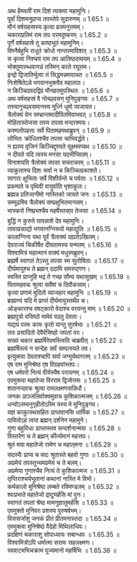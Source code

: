 

  
अथ हैमवतीं राम दिशं त्यक्त्वा महामुनिः।  
पूर्वां दिशमनुप्राप्य तपस्तेपे सुदारुणम् ॥ 1.65.1 ॥   
मौनं वर्षसहस्रस्य कृत्वा व्रतमनुत्तमम्।  
चकाराप्रतिमं राम तपः परमदुष्करम् ॥ 1.65.2 ॥   
पूर्णे वर्षसहस्रे तु काष्ठभूतं महामुनिम्।  
विघ्नैर्बहुभि राधूतं क्रोधो नान्तरमाविशत् ॥ 1.65.3 ॥   
स कृत्वा निश्चयं राम तप आतिष्ठदव्ययम् ॥ 1.65.4 ॥   
भोक्तुमारब्धवानन्नं तस्मिन् काले रघूत्तम।  
इन्द्रो द्विजातिर्भूत्वा तं सिद्धमन्नमयाचत ॥ 1.65.5 ॥   
निःशेषितेऽन्ने भगवानभुक्त्वैव महातपाः।  
न किञ्चिदवदद्विप्रं मौनव्रतमुपस्थितः ॥ 1.65.6 ॥   
अथ वर्षसहस्रं वै नोच्छ्वसन् मुनिपुङ्गवः ॥ 1.65.7 ॥   
तस्यानुच्छ्वसमानस्य मूर्ध्नि धूमो व्यजायत।  
त्रैलोक्यं येन सम्भ्रान्तमादीपितमिवाभवत् ॥ 1.65.8 ॥   
मोहितास्तेजसा तस्य तपसा मन्दरश्मयः।  
कश्मलोपहताः सर्वे पितामहमथाब्रुवन् ॥ 1.65.9 ॥   
लोभितः क्रोधितश्चैव तपसा चाभिवर्द्धते।  
न ह्यस्य वृजिनं किञ्चिद्दृश्यते सूक्ष्ममप्यथ ॥ 1.65.10 ॥   
न दीयते यदि त्वस्य मनसा यदभीप्सितम्।  
विनाशयति त्रैलोक्यं तपसा सचराचरम् ॥ 1.65.11 ॥   
व्याकुलाश्च दिशः सर्वा न च किञ्चित्प्रकाशते।  
सागराः क्षुभिताः सर्वे विशीर्यन्ते च पर्वताः ॥ 1.65.12 ॥   
प्रकम्पते च पृथिवी वायुर्वाति भृशाकुलः।  
ब्रह्मन्न प्रतिजानीमो नास्तिको जायते जनः ॥ 1.65.13 ॥   
सम्मूढमिव त्रैलोक्यं सम्प्रक्षुभितमानसम्।  
भास्करो निष्प्रभश्चैव महर्षेस्तस्य तेजसा ॥ 1.65.14 ॥   
बुद्धिं न कुरुते यावन्नाशे देव महामुनिः।  
तावत्प्रसाद्यो भगवानग्निरूपो महाद्युतिः ॥ 1.65.15 ॥   
कालाग्निना यथा पूर्वं त्रैलाक्यं दह्यतेऽखिलम्।  
देवराज्यं चिकीर्षेत दीयतामस्य यन्मतम् ॥ 1.65.16 ॥   
विश्वामित्रं महात्मानं वाक्यं मधुरमब्रुवन्।  
ब्रह्मर्षे स्वागतं तेऽस्तु तपसा स्म सुतोषिताः ॥ 1.65.17 ॥   
दीर्घमायुश्च ते ब्रह्मन् ददामि समरुद्गणः।  
स्वस्ति प्राप्नुहि भद्रं ते गच्छ सौम्य यथासुखम् ॥ 1.65.18 ॥   
पितामहवचः श्रुत्वा सर्वेषां च दिवौकसाम्।  
कृत्वा प्रणामं मुदितो व्याजहार महामुनिः ॥ 1.65.19 ॥   
ब्राह्मण्यं यदि मे प्राप्तं दीर्घमायुस्तथैव च।  
ओङ्कारश्च वषट्कारो वेदाश्च वरयन्तु माम् ॥ 1.65.20 ॥   
ब्रह्मपुत्रो वसिष्ठो मामेवं वदतु देवताः।  
यद्ययं परमः कामः कृतो यान्तु सुरर्षभाः ॥ 1.65.21 ॥   
ततः प्रसादितो देवैर्वसिष्ठो जपतां वरः।  
सख्यं चकार ब्रह्मर्षिरेवमस्त्विति चाब्रवीत् ॥ 1.65.22 ॥   
ब्रह्मर्षिस्त्वं न सन्देहः सर्वं सम्पत्स्यते तव।  
इत्युक्त्वा देवताश्चापि सर्वा जग्मुर्यथागतम् ॥ 1.65.23 ॥   
एष राम मुनिश्रेष्ठ एष विग्रहवांस्तपः।  
एष धर्मपरो नित्यं वीर्यस्यैष परायणम् ॥ 1.65.24 ॥   
एवमुक्त्वा महातेजा विरराम द्विजोत्तमः ॥ 1.65.25 ॥   
शतानन्दवचः श्रुत्वा रामलक्ष्मणसन्निधौ।  
जनकः प्राञ्जलिर्वाक्यमुवाच कुशिकात्मजम् ॥ 1.65.26 ॥   
धन्योऽस्म्यनुगृहीतोऽस्मि यस्य मे मुनिपुङ्गव।  
यज्ञं काकुत्स्थसहितः प्राप्तवानसि धार्मिक ॥ 1.65.27 ॥   
पावितोऽहं त्वया ब्रह्मन् दर्शनेन महामुने।  
गुणा बहुविधाः प्राप्तास्तव सन्दर्शनान्मया ॥ 1.65.28 ॥   
विस्तरेण च ते ब्रह्मन् कीर्त्यमानं महत्तपः।  
श्रुतं मया महातेजो रामेण च महात्मना ॥ 1.65.29 ॥   
सदस्यैः प्राप्य च सदः श्रुतास्ते बहवो गुणाः ॥ 1.65.30 ॥   
अप्रमेयं तपस्तुभ्यमप्रमेयं च ते बलम्।  
अप्रमेया गुणाश्चैव नित्यं ते कुशिकात्मज ॥ 1.65.31 ॥   
तृप्तिराश्चर्यभूतानां कथानां नास्ति मे विभो।  
कर्मकालो मुनिश्रेष्ठ लम्बते रविमण्डलम् ॥ 1.65.32 ॥   
श्वःप्रभाते महातेजो द्रष्टुमर्हसि मां पुनः।  
स्वागतं तपतां श्रेष्ठ मामनुज्ञातुमर्हसि ॥ 1.65.33 ॥   
एवमुक्तो मुनिवरः प्रशस्य पुरुषर्षभम्।  
विससर्जाशु जनकं प्रीतं प्रीतमनास्तदा ॥ 1.65.34 ॥   
एवमुक्त्वा मुनिश्रेष्ठं वैदेहो मिथिलाधिपः।  
प्रदक्षिणं चकाराशु सोपाध्यायः सबान्धवः ॥ 1.65.35 ॥   
विश्वामित्रोऽपि धर्मात्मा सरामः सहलक्ष्मणः।  
स्ववाटमभिचक्राम पूज्यमानो महर्षिभिः ॥ 1.65.36 ॥   
